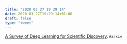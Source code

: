 ```yaml
---
title: "2020 03 27 19 29 14"
date: 2020-03-27T19:29:14+01:00
draft: false
type: "tweet"
---
```

[A Survey of Deep Learning for Scientific Discovery](https://arxiv.org/abs/2003.11755). `#arxiv`
